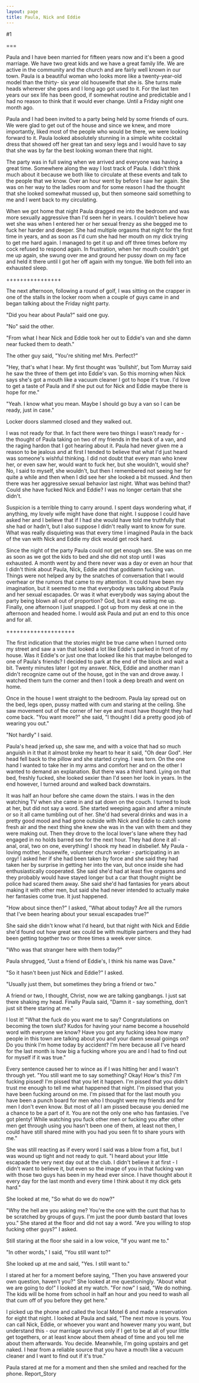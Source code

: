 ```yaml
---
layout: page
title: Paula, Nick and Eddie
---
```

#1 

===

Paula and I have been married for fifteen years now and it's been a good marriage. We have two great kids and we have a great family life. We are active in the community and the church and are fairly well known in our town. Paula is a beautiful woman who looks more like a twenty-year-old model than the thirty- six year old housewife that she is. She turns male heads wherever she goes and I long ago got used to it. For the last ten years our sex life has been good, if somewhat routine and predictable and I had no reason to think that it would ever change. Until a Friday night one month ago. 

Paula and I had been invited to a party being held by some friends of ours. We were glad to get out of the house and since we knew, and more importantly, liked most of the people who would be there, we were looking forward to it. Paula looked absolutely stunning in a simple white cocktail dress that showed off her great tan and sexy legs and I would have to say that she was by far the best looking woman there that night. 

The party was in full swing when we arrived and everyone was having a great time. Somewhere along the way I lost track of Paula. I didn't think much about it because we both like to circulate at these events and talk to the people that we know. Over an hour went by before I saw her again. She was on her way to the ladies room and for some reason I had the thought that she looked somewhat mussed up, but then someone said something to me and I went back to my circulating. 

When we got home that night Paula dragged me into the bedroom and was more sexually aggressive than I'd seen her in years. I couldn't believe how wet she was when I entered her or her sexual frenzy as she begged me to fuck her harder and deeper. She had multiple orgasms that night for the first time in years, and as soon as I'd cum she had her mouth on my dick trying to get me hard again. I managed to get it up and off three times before my cock refused to respond again. In frustration, when her mouth couldn't get me up again, she swung over me and ground her pussy down on my face and held it there until I got her off again with my tongue. We both fell into an exhausted sleep. 

++++++++++++++++ 

The next afternoon, following a round of golf, I was sitting on the crapper in one of the stalls in the locker room when a couple of guys came in and began talking about the Friday night party. 

"Did you hear about Paula?" said one guy. 

"No" said the other. 

"From what I hear Nick and Eddie took her out to Eddie's van and she damn near fucked them to death." 

The other guy said, "You're shiting me! Mrs. Perfect?" 

"Hey, that's what I hear. My first thought was 'bullshit', but Tom Murray said he saw the three of them get into Eddie's van. So this morning when Nick says she's got a mouth like a vacuum cleaner I got to hope it's true. I'd love to get a taste of Paula and if she put out for Nick and Eddie maybe there is hope for me." 

"Yeah. I know what you mean. Maybe I should go buy a van so I can be ready, just in case." 

Locker doors slammed closed and they walked out. 

I was not ready for that. In fact there were two things I wasn't ready for - the thought of Paula taking on two of my friends in the back of a van, and the raging hardon that I got hearing about it. Paula had never given me a reason to be jealous and at first I tended to believe that what I'd just heard was someone's wishful thinking. I did not doubt that every man who knew her, or even saw her, would want to fuck her, but she wouldn't, would she? No, I said to myself, she wouldn't, but then I remembered not seeing her for quite a while and then when I did see her she looked a bit mussed. And then there was her aggressive sexual behavior last night. What was behind that? Could she have fucked Nick and Eddie? I was no longer certain that she didn't. 

Suspicion is a terrible thing to carry around. I spent days wondering what, if anything, my lovely wife might have done that night. I suppose I could have asked her and I believe that if I had she would have told me truthfully that she had or hadn't, but I also suppose I didn't really want to know for sure. What was really disquieting was that every time I imagined Paula in the back of the van with Nick and Eddie my dick would get rock hard. 

Since the night of the party Paula could not get enough sex. She was on me as soon as we got the kids to bed and she did not stop until I was exhausted. A month went by and there never was a day or even an hour that I didn't think about Paula, Nick, Eddie and that goddamn fucking van. Things were not helped any by the snatches of conversation that I would overhear or the rumors that came to my attention. It could have been my imagination, but it seemed to me that everybody was talking about Paula and her sexual escapades. Or was it what everybody was saying about the party being blown all out of proportion? God, but it was eating me up. Finally, one afternoon I just snapped. I got up from my desk at one in the afternoon and headed home. I would ask Paula and put an end to this once and for all. 

++++++++++++++++++++ 

The first indication that the stories might be true came when I turned onto my street and saw a van that looked a lot like Eddie's parked in front of my house. Was it Eddie's or just one that looked like his that maybe belonged to one of Paula's friends? I decided to park at the end of the block and wait a bit. Twenty minutes later I got my answer. Nick, Eddie and another man I didn't recognize came out of the house, got in the van and drove away. I watched them turn the corner and then I took a deep breath and went on home. 

Once in the house I went straight to the bedroom. Paula lay spread out on the bed, legs open, pussy matted with cum and staring at the ceiling. She saw movement out of the corner of her eye and must have thought they had come back. "You want more?" she said, "I thought I did a pretty good job of wearing you out." 

"Not hardly" I said. 

Paula's head jerked up, she saw me, and with a voice that had so much anguish in it that it almost broke my heart to hear it said, "Oh dear God". Her head fell back to the pillow and she started crying. I was torn. On the one hand I wanted to take her in my arms and comfort her and on the other I wanted to demand an explanation. But there was a third hand. Lying on that bed, freshly fucked, she looked sexier than I'd seen her look in years. In the end however, I turned around and walked back downstairs. 

It was half an hour before she came down the stairs. I was in the den watching TV when she came in and sat down on the couch. I turned to look at her, but did not say a word. She started weeping again and after a minute or so it all came tumbling out of her. She'd had several drinks and was in a pretty good mood and had gone outside with Nick and Eddie to catch some fresh air and the next thing she knew she was in the van with them and they were making out. Then they drove to the local lover's lane where they had engaged in no holds barred sex for the next hour. They had done it all - anal, oral, two on one, everything! I shook my head in disbelief. My Paula - loving mother, housewife, volunteer church worker - participating in an orgy! I asked her if she had been taken by force and she said they had taken her by surprise in getting her into the van, but once inside she had enthusiastically cooperated. She said she'd had at least five orgasms and they probably would have stayed longer but a car that thought might be police had scared them away. She said she'd had fantasies for years about making it with other men, but said she had never intended to actually make her fantasies come true. It just happened. 

"How about since then?" I asked, "What about today? Are all the rumors that I've been hearing about your sexual escapades true?" 

She said she didn't know what I'd heard, but that night with Nick and Eddie she'd found out how great sex could be with multiple partners and they had been getting together two or three times a week ever since. 

"Who was that stranger here with them today?" 

Paula shrugged, "Just a friend of Eddie's, I think his name was Dave." 

"So it hasn't been just Nick and Eddie?" I asked. 

"Usually just them, but sometimes they bring a friend or two." 

A friend or two, I thought, Christ, now we are talking gangbangs. I just sat there shaking my head. Finally Paula said, "Damn it - say something, don't just sit there staring at me." 

I lost it! "What the fuck do you want me to say? Congratulations on becoming the town slut? Kudos for having your name become a household word with everyone we know? Have you got any fucking idea how many people in this town are talking about you and your damn sexual goings on? Do you think I'm home today by accident? I'm here because all I've heard for the last month is how big a fucking whore you are and I had to find out for myself if it was true." 

Every sentence caused her to wince as if I was hitting her and I wasn't through yet. "You still want me to say something? Okay! How's this? I'm fucking pissed! I'm pissed that you let it happen. I'm pissed that you didn't trust me enough to tell me what happened that night. I'm pissed that you have been fucking around on me. I'm pissed that for the last mouth you have been a punch board for men who I thought were my friends and for men I don't even know. But most of all I am pissed because you denied me a chance to be a part of it. You are not the only one who has fantasies. I've got plenty! While watching you fuck other men or fucking you after other men get through using you hasn't been one of them, at least not then, I could have still shared mine with you had you seen fit to share yours with me." 

She was still reacting as if every word I said was a blow from a fist, but I was wound up tight and not ready to quit. "I heard about your little escapade the very next day out at the club. I didn't believe it at first - I didn't want to believe it, but even so the image of you in that fucking van with those two guys has been in my head ever since. I have thought about it every day for the last month and every time I think about it my dick gets hard." 

She looked at me, "So what do we do now?" 

"Why the hell are you asking me? You're the one with the cunt that has to be scratched by groups of guys. I'm just the poor dumb bastard that loves you." She stared at the floor and did not say a word. "Are you willing to stop fucking other guys?" I asked. 

Still staring at the floor she said in a low voice, "If you want me to." 

"In other words," I said, "You still want to?" 

She looked up at me and said, "Yes. I still want to." 

I stared at her for a moment before saying, "Then you have answered your own question, haven't you?" She looked at me questioningly. "About what we are going to do!" I looked at my watch. "For now" I said, "We do nothing. The kids will be home from school in half an hour and you need to wash all that cum off of you before they get here." 

I picked up the phone and called the local Motel 6 and made a reservation for eight that night. I looked at Paula and said, "The next move is yours. You can call Nick, Eddie, or whoever you want and however many you want, but understand this - our marriage survives only if I get to be at all of your little get togethers, or at least know about them ahead of time and you tell me about them afterwards. You decide. Meanwhile, I'm going upstairs and get naked. I hear from a reliable source that you have a mouth like a vacuum cleaner and I want to find out if it's true." 

Paula stared at me for a moment and then she smiled and reached for the phone. Report_Story 
